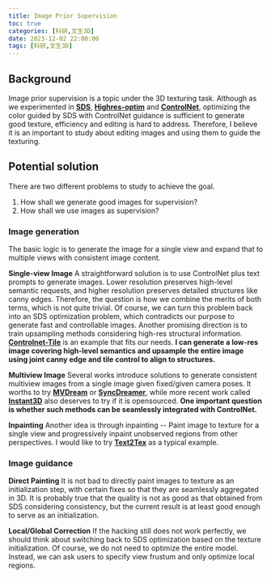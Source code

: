 ```yaml
---
title: Image Prior Supervision
toc: true
categories: [科研,文生3D]
date: 2023-12-02 22:00:00
tags: [科研,文生3D]
---
```


## Background
Image prior supervision is a topic under the 3D texturing task. Although as we experimented in [**SDS**](/2023/11/21/科研/文生3D/Single-view-sds/), [**Highres-optim**](/2023/11/26/科研/文生3D/Highres-Optim/) and [**ControlNet**](/2023/11/26/科研/文生3D/Adding-control/), optimizing the color guided by SDS with ControlNet guidance is sufficient to generate good texture, efficiency and editing is hard to address. Therefore, I believe it is an important to study about editing images and using them to guide the texturing.

## Potential solution
There are two different problems to study to achieve the goal. 
1. How shall we generate good images for supervision?
2. How shall we use images as supervision?

### Image generation

The basic logic is to generate the image for a single view and expand that to multiple views with consistent image content.

**Single-view Image** A straightforward solution is to use ControlNet plus text prompts to generate images. Lower resolution preserves high-level semantic requests, and higher resolution preserves detailed structures like canny edges. Therefore, the question is how we combine the merits of both terms, which is not quite trivial. Of course, we can turn this problem back into an SDS optimization problem, which contradicts our purpose to generate fast and controllable images. Another promising direction is to train upsampling methods considering high-res structural information. [**Controlnet-Tile**](https://github.com/lllyasviel/ControlNet-v1-1-nightly) is an example that fits our needs. **I can generate a low-res image covering high-level semantics and upsample the entire image using joint canny edge and tile control to align to structures.**

**Multiview Image** Several works introduce solutions to generate consistent multiview images from a single image given fixed/given camera poses. It worths to try [**MVDream**](https://arxiv.org/pdf/2308.16512.pdf) or [**SyncDreamer**](https://arxiv.org/pdf/2309.03453.pdf), while more recent work called [**Instant3D**](https://instant-3d.github.io) also deserves to try if it is opensourced. **One important question is whether such methods can be seamlessly integrated with ControlNet.**

**Inpainting** Another idea is through inpainting -- Paint image to texture for a single view and progressively inpaint unobserved regions from other perspectives. I would like to try [**Text2Tex**](https://daveredrum.github.io/Text2Tex) as a typical example.

### Image guidance

**Direct Painting** It is not bad to directly paint images to texture as an initialization step, with certain fixes so that they are seamlessly aggregated in 3D. It is probably true that the quality is not as good as that obtained from SDS considering consistency, but the current result is at least good enough to serve as an initialization.

**Local/Global Correction** If the hacking still does not work perfectly, we should think about switching back to SDS optimization based on the texture initialization. Of course, we do not need to optimize the entire model. Instead, we can ask users to specify view frustum and only optimize local regions.